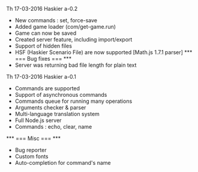 Th 17-03-2016
Haskier a-0.2
- New commands : set, force-save
- Added game loader (com/get-game.run)
- Game can now be saved
- Created server feature, including import/export
- Support of hidden files
- HSF (Haskier Scenario File) are now supported [Math.js 1.7.1 parser]
*** === Bug fixes === ***
- Server was returning bad file length for plain text

Th 17-03-2016
Haskier a-0.1
- Commands are supported
- Support of asynchronous commands
- Commands queue for running many operations
- Arguments checker & parser
- Multi-language translation system
- Full Node.js server
- Commands : echo, clear, name

*** === Misc === ***
- Bug reporter
- Custom fonts
- Auto-completion for command's name
